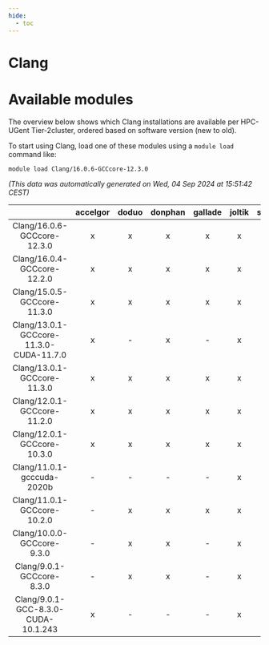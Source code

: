 ```yaml
---
hide:
  - toc
---
```


Clang
=====

# Available modules


The overview below shows which Clang installations are available per HPC-UGent Tier-2cluster, ordered based on software version (new to old).

To start using Clang, load one of these modules using a `module load` command like:

```shell
module load Clang/16.0.6-GCCcore-12.3.0
```

*(This data was automatically generated on Wed, 04 Sep 2024 at 15:51:42 CEST)*  

| |accelgor|doduo|donphan|gallade|joltik|shinx|skitty|
| :---: | :---: | :---: | :---: | :---: | :---: | :---: | :---: |
|Clang/16.0.6-GCCcore-12.3.0|x|x|x|x|x|x|x|
|Clang/16.0.4-GCCcore-12.2.0|x|x|x|x|x|x|x|
|Clang/15.0.5-GCCcore-11.3.0|x|x|x|x|x|-|x|
|Clang/13.0.1-GCCcore-11.3.0-CUDA-11.7.0|x|-|x|-|x|-|-|
|Clang/13.0.1-GCCcore-11.3.0|x|x|x|x|x|x|x|
|Clang/12.0.1-GCCcore-11.2.0|x|x|x|x|x|-|x|
|Clang/12.0.1-GCCcore-10.3.0|x|x|x|x|x|-|x|
|Clang/11.0.1-gcccuda-2020b|-|-|-|-|x|-|-|
|Clang/11.0.1-GCCcore-10.2.0|-|x|x|x|x|-|x|
|Clang/10.0.0-GCCcore-9.3.0|-|x|x|-|x|-|x|
|Clang/9.0.1-GCCcore-8.3.0|-|x|x|-|x|-|x|
|Clang/9.0.1-GCC-8.3.0-CUDA-10.1.243|x|-|-|-|x|-|-|

